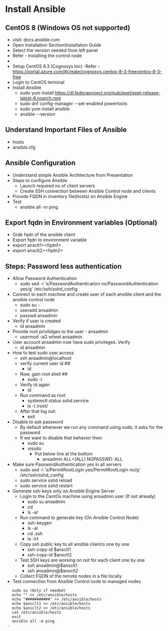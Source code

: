 # Install Ansible

## CentOS 8 (Windows OS not supported)
 - visit: docs.ansible.com
 - Open Installation Section\Installation Guide
 - Select the version needed from left panel
 - Refer - Installing the control node
 - 
 - Setup CentOS 8.3 (Cognosys Inc)
   -Refer - https://portal.azure.com/#create/cognosys.centos-8-3-freecentos-8-3-free
 -  Login to CentOS terminal
 - Install Ansible
   - sudo yum install https://dl.fedoraproject.org/pub/epel/epel-release-latest-8.noarch.rpm
   - sudo dnf config-manager --set-enabled powertools
   - sudo yum install ansible
   - ansible --version
  
## Understand Important Files of Ansible
 - hosts
 - ansible.cfg

## Ansible Configuration
 - Understand simple Ansible Architecture from Presentation
 - Steps to configure Ansible
   - Launch required no of client servers
   - Create SSH connection between Ansible Control node and clients
 - Provide FQDN in inventory file(hosts) on Ansible Engine
 - Test
   - ansible all -m ping

## Export fqdn in Environment variables (Optional)
 - Grab fqdn of the ansible client
 - Export fqdn to environment variable
 - export ansclt1=\<fqdn1\>
 - export ansclt2=\<fqdn2\>

## Steps: Password less authentication
 - Allow Password Authentication
    -  sudo sed -i 's/PasswordAuthentication no/PasswordAuthentication yes/g' /etc/ssh/sshd_config
 - Connect to each machine and create user of each ansible client and the ansible control node
   - sudo su -
   - useradd ansadmin
   - passwd ansadmin
 - Verify if user is created
   - id ansadmin
 - Provide root privilidges to the user - ansadmin
   - usermod -aG wheel ansadmin
 - User account ansadmin now have sudo privileges. Verify
   - id ansadmin
 - How to test sudo user access
   - ssh ansadmin@localhost
   - verify current user id ##
     - id
   - Now, gain root shell ##
     - sudo -i
   - Verify id again
     - id
   - Run command as root
     - systemctl status sshd.service
     - ls -l /root/
   - After that log out:
     - exit
 - Disable to ask password
   - By default whenever we run any command using sudo, it asks for the password
   - If we want to disable that behavior then:
     - sudo su
     - visudo
       - Put below line at the bottom
         - ansadmin ALL=(ALL)   NOPASSWD: ALL
 - Make sure PasswordAuthentication yes in all servers
   - sudo sed -i 's/PermitRootLogin yes/PermitRootLogin no/g' /etc/ssh/sshd_config
   - sudo service sshd reload
   - sudo service sshd restart
 - Generate ssh-keys only on Ansible Engine Server
   - Login to the CentOs machine using ansadmin user (If not already)
     - sudo su ansadmin
     - cd
     - ls -al
   - Run command to generate key (On Ansible Control Node)
     - ssh-keygen
     - ls -al
     - cd .ssh
     - ls -lrt
   - Copy ssh public key to all ansible client/s one by one
     - ssh-copy-id $ansclt1
     - ssh-copy-id $ansclt2
   - Test SSH keys are working on not for each client one by one
     - ssh ansadmin@$ansclt1
     - ssh ansadmin@$ansclt2
   - Collect FQDN of the remote nodes in a file locally
 - Test connection from Ansible Control node to managed nodes
```
   sudo su (Only if needed)
   echo "" >> /etc/ansible/hosts
   echo "###########" >> /etc/ansible/hosts
   echo $ansclt1 >> /etc/ansible/hosts
   echo $ansclt2 >> /etc/ansible/hosts
   cat /etc/ansible/hosts
   exit
   ansible all -m ping
 - 
```



